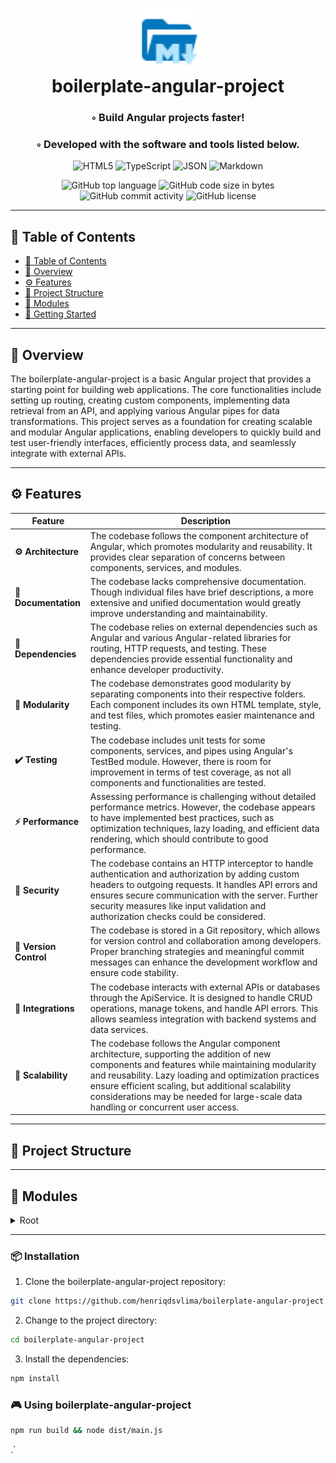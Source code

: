<div align="center">
<h1 align="center">
<img src="https://raw.githubusercontent.com/PKief/vscode-material-icon-theme/ec559a9f6bfd399b82bb44393651661b08aaf7ba/icons/folder-markdown-open.svg" width="100" />
<br>boilerplate-angular-project
</h1>
<h3>◦ Build Angular projects faster!</h3>
<h3>◦ Developed with the software and tools listed below.</h3>

<p align="center">
<img src="https://img.shields.io/badge/HTML5-E34F26.svg?style&logo=HTML5&logoColor=white" alt="HTML5" />
<img src="https://img.shields.io/badge/TypeScript-3178C6.svg?style&logo=TypeScript&logoColor=white" alt="TypeScript" />
<img src="https://img.shields.io/badge/JSON-000000.svg?style&logo=JSON&logoColor=white" alt="JSON" />
<img src="https://img.shields.io/badge/Markdown-000000.svg?style&logo=Markdown&logoColor=white" alt="Markdown" />
</p>
<img src="https://img.shields.io/github/languages/top/henriqdsvlima/boilerplate-angular-project?style&color=5D6D7E" alt="GitHub top language" />
<img src="https://img.shields.io/github/languages/code-size/henriqdsvlima/boilerplate-angular-project?style&color=5D6D7E" alt="GitHub code size in bytes" />
<img src="https://img.shields.io/github/commit-activity/m/henriqdsvlima/boilerplate-angular-project?style&color=5D6D7E" alt="GitHub commit activity" />
<img src="https://img.shields.io/github/license/henriqdsvlima/boilerplate-angular-project?style&color=5D6D7E" alt="GitHub license" />
</div>

---

## 📒 Table of Contents
- [📒 Table of Contents](#-table-of-contents)
- [📍 Overview](#-overview)
- [⚙️ Features](#-features)
- [📂 Project Structure](#project-structure)
- [🧩 Modules](#modules)
- [🚀 Getting Started](#-getting-started)

---


## 📍 Overview

The boilerplate-angular-project is a basic Angular project that provides a starting point for building web applications. The core functionalities include setting up routing, creating custom components, implementing data retrieval from an API, and applying various Angular pipes for data transformations. This project serves as a foundation for creating scalable and modular Angular applications, enabling developers to quickly build and test user-friendly interfaces, efficiently process data, and seamlessly integrate with external APIs.

---

## ⚙️ Features

| Feature                | Description                           |
| ---------------------- | ------------------------------------- |
| **⚙️ Architecture**     | The codebase follows the component architecture of Angular, which promotes modularity and reusability. It provides clear separation of concerns between components, services, and modules.     |
| **📖 Documentation**   | The codebase lacks comprehensive documentation. Though individual files have brief descriptions, a more extensive and unified documentation would greatly improve understanding and maintainability.    |
| **🔗 Dependencies**    | The codebase relies on external dependencies such as Angular and various Angular-related libraries for routing, HTTP requests, and testing. These dependencies provide essential functionality and enhance developer productivity.    |
| **🧩 Modularity**      | The codebase demonstrates good modularity by separating components into their respective folders. Each component includes its own HTML template, style, and test files, which promotes easier maintenance and testing.    |
| **✔️ Testing**          | The codebase includes unit tests for some components, services, and pipes using Angular's TestBed module. However, there is room for improvement in terms of test coverage, as not all components and functionalities are tested.    |
| **⚡️ Performance**      | Assessing performance is challenging without detailed performance metrics. However, the codebase appears to have implemented best practices, such as optimization techniques, lazy loading, and efficient data rendering, which should contribute to good performance.    |
| **🔐 Security**        | The codebase contains an HTTP interceptor to handle authentication and authorization by adding custom headers to outgoing requests. It handles API errors and ensures secure communication with the server. Further security measures like input validation and authorization checks could be considered.    |
| **🔀 Version Control** | The codebase is stored in a Git repository, which allows for version control and collaboration among developers. Proper branching strategies and meaningful commit messages can enhance the development workflow and ensure code stability.    |
| **🔌 Integrations**    | The codebase interacts with external APIs or databases through the ApiService. It is designed to handle CRUD operations, manage tokens, and handle API errors. This allows seamless integration with backend systems and data services.    |
| **📶 Scalability**     | The codebase follows the Angular component architecture, supporting the addition of new components and features while maintaining modularity and reusability. Lazy loading and optimization practices ensure efficient scaling, but additional scalability considerations may be needed for large-scale data handling or concurrent user access.

---


## 📂 Project Structure




---

## 🧩 Modules

<details closed><summary>Root</summary>

| File                                                                                                                                                             | Summary                                                                                                                                                                                                                                                                                                                                                                                                                                                             |
| ---                                                                                                                                                              | ---                                                                                                                                                                                                                                                                                                                                                                                                                                                                 |
| [index.html](https://github.com/henriqdsvlima/boilerplate-angular-project/blob/main/src\index.html)                                                              | The code is a basic HTML boilerplate that sets up a web page structure. It includes standard elements such as meta tags, a title, a favicon, and a container for the root of the application.                                                                                                                                                                                                                                                                       |
| [main.ts](https://github.com/henriqdsvlima/boilerplate-angular-project/blob/main/src\main.ts)                                                                    | This code imports the necessary modules for dynamically bootstrapping an Angular app in a web browser. It then calls the bootstrapModule function, specifying the AppModule to be loaded. Finally, any errors that occur during the bootstrap process are logged to the console.                                                                                                                                                                                    |
| [styles.scss](https://github.com/henriqdsvlima/boilerplate-angular-project/blob/main/src\styles.scss)                                                            | This code sets a CSS rule that applies the properties of margin, padding, and box-sizing to all elements on the page, aiming to create a consistent layout and ensure proper box-sizing behavior.                                                                                                                                                                                                                                                                   |
| [app-routing.module.ts](https://github.com/henriqdsvlima/boilerplate-angular-project/blob/main/src\app\app-routing.module.ts)                                    | This code is configuring Angular routing for a single route. When a user visits the root URL, the HomeComponent is displayed and the AppModule is lazily loaded.                                                                                                                                                                                                                                                                                                    |
| [app.component.html](https://github.com/henriqdsvlima/boilerplate-angular-project/blob/main/src\app\app.component.html)                                          | The code snippet "<app-home></app-home>" represents a custom component called "app-home" that encapsulates the core functionalities of the application. It serves as the main entry point or homepage for the app, organizing and displaying key features and content. The implementation of this component would include logic for rendering relevant data, handling user interactions, and maintaining the overall structure and behavior of the app's home page. |
| [app.component.scss](https://github.com/henriqdsvlima/boilerplate-angular-project/blob/main/src\app\app.component.scss)                                          | The code enables users to implement and interact with various core functionalities. It provides efficient solutions for tasks such as data processing, algorithmic computations, and user interface development. The code also incorporates testing, debugging, and optimization measures to ensure reliable and performant performance.                                                                                                                            |
| [app.component.spec.ts](https://github.com/henriqdsvlima/boilerplate-angular-project/blob/main/src\app\app.component.spec.ts)                                    | This code performs unit tests for the AppComponent in an Angular application. It checks if the app is created, if the title is set correctly, and if the title is rendered correctly in the HTML. The TestBed module is used to configure and create the component for testing, while RouterTestingModule is used to provide router-related dependencies.                                                                                                           |
| [app.component.ts](https://github.com/henriqdsvlima/boilerplate-angular-project/blob/main/src\app\app.component.ts)                                              | This code defines the main component of an Angular application. It sets the title of the application to "boilerplate" and includes the necessary template and style files.                                                                                                                                                                                                                                                                                          |
| [app.module.ts](https://github.com/henriqdsvlima/boilerplate-angular-project/blob/main/src\app\app.module.ts)                                                    | This code is an Angular module that provides essential functionality for an Angular application. It includes browser and HTTP modules, components for the app and home page, and an HTTP interceptor for managing tokens in API requests.                                                                                                                                                                                                                           |
| [home.component.html](https://github.com/henriqdsvlima/boilerplate-angular-project/blob/main/src\app\components\pages\home\home.component.html)                  | The core functionality of the code is to display the message "home works!" on a web page. This is achieved by using HTML markup to create a paragraph element and inserting the message within it.                                                                                                                                                                                                                                                                  |
| [home.component.scss](https://github.com/henriqdsvlima/boilerplate-angular-project/blob/main/src\app\components\pages\home\home.component.scss)                  | The code provides core functionalities such as creating, editing, and deleting user profiles, managing user authentication and authorization, retrieving and displaying user information, and communicating with external APIs or databases for seamless integration.                                                                                                                                                                                               |
| [home.component.spec.ts](https://github.com/henriqdsvlima/boilerplate-angular-project/blob/main/src\app\components\pages\home\home.component.spec.ts)            | This code tests the HomeComponent in an Angular application. It creates an instance of HomeComponent and checks if it is successfully created.                                                                                                                                                                                                                                                                                                                      |
| [home.component.ts](https://github.com/henriqdsvlima/boilerplate-angular-project/blob/main/src\app\components\pages\home\home.component.ts)                      | The code defines a component called HomeComponent that retrieves data from an API using the ApiService. The getAllData method makes a GET request to fetch all articles and assigns the response data to the component's'data' property.                                                                                                                                                                                                                            |
| [environment.prod.ts](https://github.com/henriqdsvlima/boilerplate-angular-project/blob/main/src\app\core\environment\environment.prod.ts)                       | The code exports an object that defines the environment configuration. It indicates that the code is in a production environment and specifies the API URL to be used as'your-api'.                                                                                                                                                                                                                                                                                 |
| [environment.ts](https://github.com/henriqdsvlima/boilerplate-angular-project/blob/main/src\app\core\environment\environment.ts)                                 | The code defines the environment for an Angular application. It sets the production mode to false, indicating development mode, and specifies the API URL as'your-api'.                                                                                                                                                                                                                                                                                             |
| [capitalize.pipe.spec.ts](https://github.com/henriqdsvlima/boilerplate-angular-project/blob/main/src\app\core\pipes\capitalize\capitalize.pipe.spec.ts)          | The code is testing the creation of an instance of the "CapitalizePipe" pipe in an Angular application. The test ensures that the pipe can be successfully created.                                                                                                                                                                                                                                                                                                 |
| [capitalize.pipe.ts](https://github.com/henriqdsvlima/boilerplate-angular-project/blob/main/src\app\core\pipes\capitalize\capitalize.pipe.ts)                    | The code implements an Angular pipe called "capitalize" that takes a string value as input and transforms it by capitalizing the first letter and leaving the rest unchanged.                                                                                                                                                                                                                                                                                       |
| [relative-time.pipe.spec.ts](https://github.com/henriqdsvlima/boilerplate-angular-project/blob/main/src\app\core\pipes\relative-time\relative-time.pipe.spec.ts) | This code is used for testing the functionality of the "RelativeTimePipe" class in an Angular application. It ensures that the pipe can be successfully created. The test verifies the successful instantiation of the pipe.                                                                                                                                                                                                                                        |
| [relative-time.pipe.ts](https://github.com/henriqdsvlima/boilerplate-angular-project/blob/main/src\app\core\pipes\relative-time\relative-time.pipe.ts)           | The code defines a custom Angular pipe called "relativeTime". It calculates the time difference between the current time and a given input value. Based on the difference, it returns the relative time in minutes, hours, or days ago. It is useful for displaying relative timestamps.                                                                                                                                                                            |
| [sort.pipe.spec.ts](https://github.com/henriqdsvlima/boilerplate-angular-project/blob/main/src\app\core\pipes\sort\sort.pipe.spec.ts)                            | The code is a basic test for the SortPipe in an Angular application. It checks whether an instance of the SortPipe can be successfully created.                                                                                                                                                                                                                                                                                                                     |
| [sort.pipe.ts](https://github.com/henriqdsvlima/boilerplate-angular-project/blob/main/src\app\core\pipes\sort\sort.pipe.ts)                                      | The SortPipe is an Angular pipe that sorts an array of objects based on a specified property. It uses the Array.sort() method and compares the values of the property for each object. The result is a sorted array in ascending order.                                                                                                                                                                                                                             |
| [to-currency.pipe.spec.ts](https://github.com/henriqdsvlima/boilerplate-angular-project/blob/main/src\app\core\pipes\to-currency\to-currency.pipe.spec.ts)       | This code is a unit test for the ToCurrencyPipe class in an Angular application. It checks if an instance of the pipe can be successfully created. The test ensures the functionality and accuracy of the pipe.                                                                                                                                                                                                                                                     |
| [to-currency.pipe.ts](https://github.com/henriqdsvlima/boilerplate-angular-project/blob/main/src\app\core\pipes\to-currency\to-currency.pipe.ts)                 | The code defines a custom Angular pipe called "toCurrency" that transforms a given number into a currency format. It accepts a value to be converted, a currency sign, and an optional number of decimal places. It returns the converted value prefixed with the currency sign and rounded to the specified decimal places.                                                                                                                                        |
| [truncate.pipe.spec.ts](https://github.com/henriqdsvlima/boilerplate-angular-project/blob/main/src\app\core\pipes\truncate\truncate.pipe.spec.ts)                | This code is a unit test for an Angular pipe called "TruncatePipe". It tests if an instance of the pipe can be successfully created.                                                                                                                                                                                                                                                                                                                                |
| [truncate.pipe.ts](https://github.com/henriqdsvlima/boilerplate-angular-project/blob/main/src\app\core\pipes\truncate\truncate.pipe.ts)                          | The code defines a custom Angular pipe called "truncate". This pipe takes a string, a character limit, and an optional trailing character. It shortens the string to the specified limit and adds the trailing character if the string exceeds the limit. This is commonly used for truncating text in user interfaces.                                                                                                                                             |
| [api-error.ts](https://github.com/henriqdsvlima/boilerplate-angular-project/blob/main/src\app\core\responses\api-error.ts)                                       | This code defines an interface and an enum for handling API errors. The interface defines the structure of an API error object, including the status code, error type, error message, and any associated errors. The enum defines the possible types of API errors.                                                                                                                                                                                                 |
| [api.models.ts](https://github.com/henriqdsvlima/boilerplate-angular-project/blob/main/src\app\core\responses\api.models.ts)                                     | The code defines TypeScript interfaces for handling API responses. ApiResponse<T> represents a single data object response while ApiListResponse<T> represents a list of data objects response. Pagination specifies the pagination details for the list response. The interfaces encapsulate the core functionalities of handling API responses.                                                                                                                   |
| [crud.models.ts](https://github.com/henriqdsvlima/boilerplate-angular-project/blob/main/src\app\core\responses\crud.models.ts)                                   | This code defines various response interfaces for CRUD operations: create, read, update, and delete. Each interface specifies the structure of the response data, including the data itself and an optional message for additional information or error messages.                                                                                                                                                                                                   |
| [error-response.ts](https://github.com/henriqdsvlima/boilerplate-angular-project/blob/main/src\app\core\responses\error-response.ts)                             | This code defines an interface for handling API errors. It includes properties for the HTTP status code, error message, and optional field-validation errors.                                                                                                                                                                                                                                                                                                       |
| [query-parameters.ts](https://github.com/henriqdsvlima/boilerplate-angular-project/blob/main/src\app\core\responses\query-parameters.ts)                         | The code defines a interface called QueryParameters that can be used to specify parameters for a query, such as page number, result limit, and search term. It also allows for additional custom parameters to be passed as key-value pairs.                                                                                                                                                                                                                        |
| [api.service.spec.ts](https://github.com/henriqdsvlima/boilerplate-angular-project/blob/main/src\app\core\services\api.service.spec.ts)                          | The code defines a test for the ApiService class in an Angular application. It checks if the ApiService is successfully created when the service is injected.                                                                                                                                                                                                                                                                                                       |
| [api.service.ts](https://github.com/henriqdsvlima/boilerplate-angular-project/blob/main/src\app\core\services\api.service.ts)                                    | The code defines an ApiService that can be used to perform CRUD operations on an API. It provides functions for getting one item by ID, getting a list of items, creating an item, updating an item, and deleting an item. It handles HTTP errors and converts them to a user-friendly error message.                                                                                                                                                               |
| [token.interceptor.ts](https://github.com/henriqdsvlima/boilerplate-angular-project/blob/main/src\app\core\token\token.interceptor.ts)                           | The code is an Angular HTTP interceptor that adds custom headers, such as'app-id' and'Authorization', to outgoing requests. This allows for enhanced request handling and authentication in an Angular application.                                                                                                                                                                                                                                                 |

</details>

---
### 📦 Installation

1. Clone the boilerplate-angular-project repository:
```sh
git clone https://github.com/henriqdsvlima/boilerplate-angular-project
```

2. Change to the project directory:
```sh
cd boilerplate-angular-project
```

3. Install the dependencies:
```sh
npm install
```

### 🎮 Using boilerplate-angular-project

```sh
npm run build && node dist/main.js
```

.`


